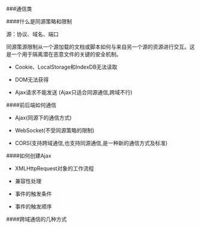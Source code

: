 ###通信类

####什么是同源策略和限制

源：协议、域名、端口

同源策源限制从一个源加载的文档或脚本如何与来自另一个源的资源进行交互。这是一个用于隔离潜在恶意文件的关键的安全机制。 

* Cookie、LocalStorage和IndexDB无法读取 

* DOM无法获得 

* Ajax请求不能发送 (Ajax只适合同源通信,跨域不行)


####前后端如何通信

* Ajax(同源下的通信方式)

* WebSocket(不受同源策略的限制)

* CORS(支持跨域通信,也支持同源通信,是一种新的通信方式及标准)

####如何创建Ajax

* XMLHttpRequest对象的工作流程

* 兼容性处理

* 事件的触发条件

* 事件的触发顺序


####跨域通信的几种方式
